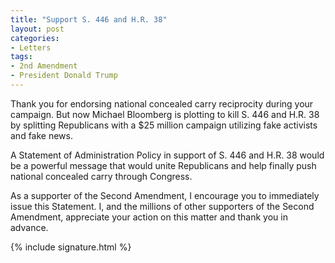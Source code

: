 ```yaml
---
title: "Support S. 446 and H.R. 38"
layout: post
categories:
- Letters
tags:
- 2nd Amendment
- President Donald Trump
---
```


Thank you for endorsing national concealed carry reciprocity during your campaign. But now Michael Bloomberg is plotting to kill S. 446 and H.R. 38 by splitting Republicans with a $25 million campaign utilizing fake activists and fake news.

A Statement of Administration Policy in support of S. 446 and H.R. 38 would be a powerful message that would unite Republicans and help finally push national concealed carry through Congress.

As a supporter of the Second Amendment, I encourage you to immediately issue this Statement. I, and the millions of other supporters of the Second Amendment, appreciate your action on this matter and thank you in advance.

{% include signature.html %}
